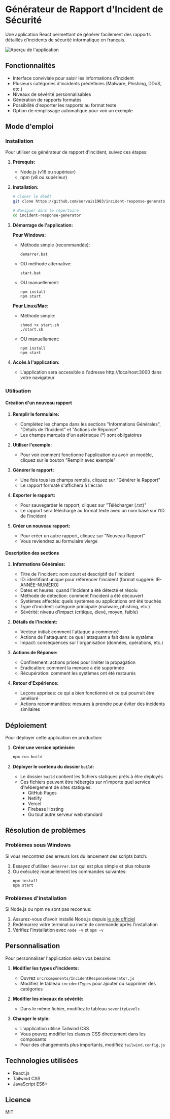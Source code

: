 # Générateur de Rapport d'Incident de Sécurité

Une application React permettant de générer facilement des rapports détaillés d'incidents de sécurité informatique en français.

![Aperçu de l'application](https://via.placeholder.com/800x400?text=G%C3%A9n%C3%A9rateur+de+Rapport+d%27Incident)

## Fonctionnalités

- Interface conviviale pour saisir les informations d'incident
- Plusieurs catégories d'incidents prédéfinies (Malware, Phishing, DDoS, etc.)
- Niveaux de sévérité personnalisables
- Génération de rapports formatés
- Possibilité d'exporter les rapports au format texte
- Option de remplissage automatique pour voir un exemple

## Mode d'emploi

### Installation

Pour utiliser ce générateur de rapport d'incident, suivez ces étapes:

1. **Prérequis:**
   - Node.js (v16 ou supérieur)
   - npm (v8 ou supérieur)

2. **Installation:**
   ```bash
   # Cloner le dépôt
   git clone https://github.com/servais1983/incident-response-generator.git

   # Naviguer dans le répertoire
   cd incident-response-generator
   ```

3. **Démarrage de l'application:**

   **Pour Windows:**
   - Méthode simple (recommandée):
     ```
     demarrer.bat
     ```
   - OU méthode alternative:
     ```
     start.bat
     ```
   - OU manuellement:
     ```
     npm install
     npm start
     ```

   **Pour Linux/Mac:**
   - Méthode simple:
     ```
     chmod +x start.sh
     ./start.sh
     ```
   - OU manuellement:
     ```
     npm install
     npm start
     ```

4. **Accès à l'application:**
   - L'application sera accessible à l'adresse http://localhost:3000 dans votre navigateur

### Utilisation

#### Création d'un nouveau rapport

1. **Remplir le formulaire:**
   - Complétez les champs dans les sections "Informations Générales", "Détails de l'Incident" et "Actions de Réponse"
   - Les champs marqués d'un astérisque (*) sont obligatoires

2. **Utiliser l'exemple:**
   - Pour voir comment fonctionne l'application ou avoir un modèle, cliquez sur le bouton "Remplir avec exemple"

3. **Générer le rapport:**
   - Une fois tous les champs remplis, cliquez sur "Générer le Rapport"
   - Le rapport formaté s'affichera à l'écran

4. **Exporter le rapport:**
   - Pour sauvegarder le rapport, cliquez sur "Télécharger (.txt)"
   - Le rapport sera téléchargé au format texte avec un nom basé sur l'ID de l'incident

5. **Créer un nouveau rapport:**
   - Pour créer un autre rapport, cliquez sur "Nouveau Rapport"
   - Vous reviendrez au formulaire vierge

#### Description des sections

1. **Informations Générales:**
   - Titre de l'incident: nom court et descriptif de l'incident
   - ID: identifiant unique pour référencer l'incident (format suggéré: IR-ANNÉE-NUMÉRO)
   - Dates et heures: quand l'incident a été détecté et résolu
   - Méthode de détection: comment l'incident a été découvert
   - Systèmes affectés: quels systèmes ou applications ont été touchés
   - Type d'incident: catégorie principale (malware, phishing, etc.)
   - Sévérité: niveau d'impact (critique, élevé, moyen, faible)

2. **Détails de l'Incident:**
   - Vecteur initial: comment l'attaque a commencé
   - Actions de l'attaquant: ce que l'attaquant a fait dans le système
   - Impact: conséquences sur l'organisation (données, opérations, etc.)

3. **Actions de Réponse:**
   - Confinement: actions prises pour limiter la propagation
   - Éradication: comment la menace a été supprimée
   - Récupération: comment les systèmes ont été restaurés

4. **Retour d'Expérience:**
   - Leçons apprises: ce qui a bien fonctionné et ce qui pourrait être amélioré
   - Actions recommandées: mesures à prendre pour éviter des incidents similaires

## Déploiement

Pour déployer cette application en production:

1. **Créer une version optimisée:**
   ```bash
   npm run build
   ```

2. **Déployer le contenu du dossier `build`:**
   - Le dossier `build` contient les fichiers statiques prêts à être déployés
   - Ces fichiers peuvent être hébergés sur n'importe quel service d'hébergement de sites statiques:
     - GitHub Pages
     - Netlify
     - Vercel
     - Firebase Hosting
     - Ou tout autre serveur web standard

## Résolution de problèmes

### Problèmes sous Windows

Si vous rencontrez des erreurs lors du lancement des scripts batch:

1. Essayez d'utiliser `demarrer.bat` qui est plus simple et plus robuste
2. Ou exécutez manuellement les commandes suivantes:
   ```
   npm install
   npm start
   ```

### Problèmes d'installation

Si Node.js ou npm ne sont pas reconnus:
1. Assurez-vous d'avoir installé Node.js depuis [le site officiel](https://nodejs.org/)
2. Redémarrez votre terminal ou invite de commande après l'installation
3. Vérifiez l'installation avec `node -v` et `npm -v`

## Personnalisation

Pour personnaliser l'application selon vos besoins:

1. **Modifier les types d'incidents:**
   - Ouvrez `src/components/IncidentResponseGenerator.js`
   - Modifiez le tableau `incidentTypes` pour ajouter ou supprimer des catégories

2. **Modifier les niveaux de sévérité:**
   - Dans le même fichier, modifiez le tableau `severityLevels`

3. **Changer le style:**
   - L'application utilise Tailwind CSS
   - Vous pouvez modifier les classes CSS directement dans les composants
   - Pour des changements plus importants, modifiez `tailwind.config.js`

## Technologies utilisées

- React.js
- Tailwind CSS
- JavaScript ES6+

## Licence

MIT
